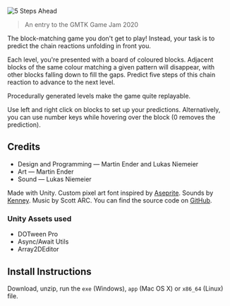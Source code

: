 ![5 Steps Ahead](logo-cover.png)

> An entry to the GMTK Game Jam 2020

The block-matching game you don't get to play! Instead, your task is to predict the chain reactions unfolding in front you.

Each level, you're presented with a board of coloured blocks. Adjacent blocks of the same colour matching a given pattern will disappear, with other blocks falling down to fill the gaps. Predict five steps of this chain reaction to advance to the next level.

Procedurally generated levels make the game quite replayable.

Use left and right click on blocks to set up your predictions. Alternatively, you can use number keys while hovering over the block (0 removes the prediction).

## Credits

- Design and Programming — Martin Ender and Lukas Niemeier
- Art — Martin Ender
- Sound — Lukas Niemeier

Made with Unity. ​Custom pixel art font inspired by [Aseprite​​](https://github.com/aseprite/aseprite/tree/master/data/fonts). Sounds by [Kenney​​​](http://www.kenney.nl/). Music by Scott ARC​.
You can find the source code on [GitHub​](https://www.youtube.com/c/ScottArcMusic).

### Unity Assets used

- DOTween Pro
- Async/Await Utils
- Array2DEditor


## Install Instructions

Download, unzip, run the `exe` (Windows), `app` (Mac OS X) or `x86_64` (Linux) file.
